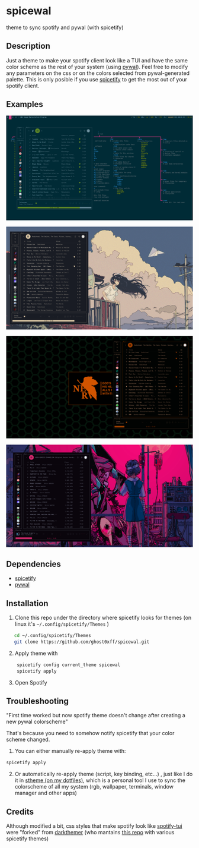 # spicewal
theme to sync spotify and pywal (with spicetify)

## Description
Just a theme to make your spotify client look like a TUI
and have the same color scheme as the rest of 
your system (using [pywal](https://github.com/dylanaraps/pywal)). Feel free to modify
any parameters on the css or on the colors selected
from pywal-generated palette. This is only posible if you use
[spicetify](https://spicetify.app/) to get the most out of your 
spotify client.

## Examples

![Solarized Theme(solarized)](screenshots/solarized.png?raw=true "solarized")

![Nord Theme(waifu)](screenshots/nord-waifu.png?raw=true "waifu")

![Nerv Theme(evangelion)](screenshots/evangelion-nerv.png?raw=true "nerv")

![Rei Theme(evangelion)](screenshots/evangelion-rei.png?raw=true "rei")

## Dependencies
- [spicetify](https://spicetify.app/)
- [pywal](https://github.com/dylanaraps/pywal)

## Installation
1. Clone this repo under the directory where spicetify looks for themes (on linux it's `~/.config/spicetify/Themes` )
 ```bash
    cd ~/.config/spicetify/Themes
    git clone https://github.com/ghost0xff/spicewal.git

 ```
2. Apply theme with
```bash
    spicetify config current_theme spicewal
    spicetify apply
```
3. Open Spotify


 ## Troubleshooting
"First time worked but now spotify theme doesn't change after
creating a new pywal colorscheme"

That's because you need to somehow notify spicetify that your color
scheme changed.
1) You can either manually re-apply theme with:
```bash
spicetify apply
```
2) Or automatically re-apply theme (script, key binding, etc...)
, just like I do it in [stheme (on my dotfiles)](https://github.com/ghost0xff/dotfiles), which
is a personal tool I use to sync the colorscheme of all my system (rgb,
wallpaper, terminals, window manager and other apps)


## Credits
Although modified a bit, css styles that make spotify look like [spotify-tui](https://github.com/Rigellute/spotify-tui) were "forked" from [darkthemer](https://github.com/darkthemer)
(who mantains [this repo](https://github.com/darkthemer/spicetify-themes) with various spicetify themes)

